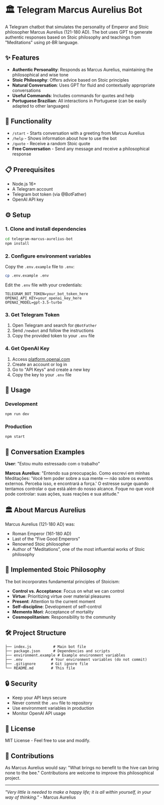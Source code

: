 # 🏛️ Telegram Marcus Aurelius Bot

A Telegram chatbot that simulates the personality of Emperor and Stoic philosopher Marcus Aurelius (121-180 AD). The bot uses GPT to generate authentic responses based on Stoic philosophy and teachings from "Meditations" using pt-BR language.

## ✨ Features

- **Authentic Personality**: Responds as Marcus Aurelius, maintaining the philosophical and wise tone
- **Stoic Philosophy**: Offers advice based on Stoic principles
- **Natural Conversation**: Uses GPT for fluid and contextually appropriate conversations
- **Useful Commands**: Includes commands for quotes and help
- **Portuguese Brazilian**: All interactions in Portuguese (can be easily adapted to other languages)

## 🚀 Functionality

- `/start` - Starts conversation with a greeting from Marcus Aurelius
- `/help` - Shows information about how to use the bot
- `/quote` - Receive a random Stoic quote
- **Free Conversation** - Send any message and receive a philosophical response

## 📋 Prerequisites

- Node.js 16+ 
- A Telegram account
- Telegram bot token (via @BotFather)
- OpenAI API key

## ⚙️ Setup

### 1. Clone and install dependencies

```bash
cd telegram-marcus-aurelius-bot
npm install
```

### 2. Configure environment variables

Copy the `.env.example` file to `.env`:

```bash
cp .env.example .env
```

Edit the `.env` file with your credentials:

```env
TELEGRAM_BOT_TOKEN=your_bot_token_here
OPENAI_API_KEY=your_openai_key_here
OPENAI_MODEL=gpt-3.5-turbo
```

### 3. Get Telegram Token

1. Open Telegram and search for `@BotFather`
2. Send `/newbot` and follow the instructions
3. Copy the provided token to your `.env` file

### 4. Get OpenAI Key

1. Access [platform.openai.com](https://platform.openai.com)
2. Create an account or log in
3. Go to "API Keys" and create a new key
4. Copy the key to your `.env` file

## 🎯 Usage

### Development
```bash
npm run dev
```

### Production
```bash
npm start
```

## 💬 Conversation Examples

**User**: "Estou muito estressado com o trabalho"

**Marcus Aurelius**: "Entendo sua preocupação. Como escrevi em minhas Meditações: 'Você tem poder sobre a sua mente — não sobre os eventos externos. Perceba isso, e encontrará a força.' O estresse surge quando tentamos controlar o que está além do nosso alcance. Foque no que você pode controlar: suas ações, suas reações e sua atitude."

## 🏛️ About Marcus Aurelius

Marcus Aurelius (121-180 AD) was:
- Roman Emperor (161-180 AD)
- Last of the "Five Good Emperors"
- Renowned Stoic philosopher
- Author of "Meditations", one of the most influential works of Stoic philosophy

## 🎯 Implemented Stoic Philosophy

The bot incorporates fundamental principles of Stoicism:

- **Control vs. Acceptance**: Focus on what we can control
- **Virtue**: Prioritizing virtue over material pleasures
- **Present**: Attention to the current moment
- **Self-discipline**: Development of self-control
- **Memento Mori**: Acceptance of mortality
- **Cosmopolitanism**: Responsibility to the community

## 🛠️ Project Structure

```
├── index.js          # Main bot file
├── package.json      # Dependencies and scripts
├── environment.example # Example environment variables
├── .env             # Your environment variables (do not commit)
├── .gitignore       # Git ignore file
└── README.md        # This file
```

## 🔒 Security

- Keep your API keys secure
- Never commit the `.env` file to repository
- Use environment variables in production
- Monitor OpenAI API usage

## 📝 License

MIT License - Feel free to use and modify.

## 🤝 Contributions

As Marcus Aurelius would say: "What brings no benefit to the hive can bring none to the bee." Contributions are welcome to improve this philosophical project.

---

*"Very little is needed to make a happy life; it is all within yourself, in your way of thinking."* - Marcus Aurelius 